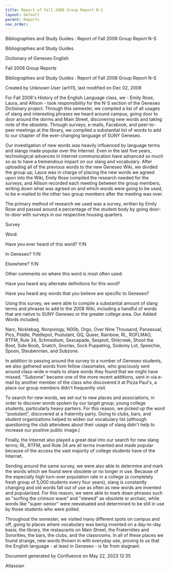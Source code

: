 ```yaml
---
title: Report of Fall 2008 Group Report N-S
layout: default
parent: Reports
nav_order:
---
```


Bibliographies and Study Guides : Report of Fall 2008 Group Report N-S

Bibliographies and Study Guides

Dictionary of Geneseo English

Fall 2008 Group Reports

Bibliographies and Study Guides : Report of Fall 2008 Group Report N-S

Created by  Unknown User (arh11), last modified on Dec 02, 2008

For Fall 2008's History of the English Language class, we - Emily Rose, Laura, and Allison - took responsibility for the N-S section of the Geneseo Dictionary project. Through this semester, we compiled a list of all usages of slang and interesting phrases we heard around campus, going door to door around the dorms and Main Street, discovering new words and taking note of the obsolete. Through surveys, e-mails, Facebook, and peer-to-peer meetings at the library, we compiled a substantial list of words to add to our chapter of the ever-changing language of SUNY Geneseo. 

Our investigation of new words was heavily influenced by language terms and slangs made popular over the Internet. Even in the last five years, technological advances in Internet communication have advanced so much so as to have a tremendous impact on our slang and vocabulary. After uploading all of the previous words to the new Geneseo Wiki, we divided the group up; Laura was in charge of placing the new words we agreed upon into the Wiki, Emily Rose compiled the research needed for the surveys, and Allison recorded each meeting between the group members, writing down what was agreed on and which words were going to be used, to be e-mailed to the other two group members after the meeting was over.

The primary method of research we used was a survey, written by Emily Rose and passed around a percentage of the student body by going door-to-door with surveys in our respective housing quarters. 

Survey

Word:

Have you ever heard of this word? Y/N

In Geneseo? Y/N

Elsewhere? Y/N

Other comments on where this word is most often used:

Have you heard any alternate definitions for this word?

Have you heard any words that you believe are specific to Geneseo?

Using this survey, we were able to compile a substantial amount of slang terms and phrases to add to the 2008 Wiki, including a handful of words that are native to SUNY Geneseo or the greater college area. Our Added Words included;

Narc, Nicklebag, Nonpology, N00b, Orgo, Over Nine Thousand, Pansexual, Pics, Piddle, Piddlepot, Postulant, QQ, Queer, Rainbow, RL, ROFLMAO, RTFM, Rule 34, Schmedium, Sexcapade, Sexploit, Shitcreek, Shoot the Boot, Side Boob, Snatch, Snorlax, Sock Puppeting, Sodomy Lot, Speechie, Spoon, Steubennian, and Subzone. 

In addition to passing around the survey to a number of Geneseo students, we also gathered words from fellow classmates, who graciously sent around class-wide e-mails to share words they found that we might have missed. &quot;Subzone&quot; became one of the more recent additions, sent in via e-mail by another member of the class who discovered it at Pizza Paul's, a place our group members didn't frequently visit. 

To search for new words, we set out to new places and associations, in order to discover words spoken by our target group; young college students, particularly heavy partiers. For this reason, we picked up the word &quot;postulant&quot;, discovered at a fraternity party. Going to clubs, bars, and student organizations helped to widen our vocabulary list (although questioning the club attendees about their usage of slang didn't help to increase our positive public image.)

Finally, the Internet also played a great deal into our search for new slang terms; RL, RTFM, and Rule 34 are all terms invented and made popular because of the access the vast majority of college students have of the Internet.

Sending around the same survey, we were also able to determine and mark the words which we found were obsolete or no longer in use. Because of the especially high turn-over population rate in a college (a completely fresh group of 5,000 students every four years), slang is constantly changing and old words fall out of use as often as new words are invented and popularized. For this reason, we were able to mark down phrases such as &quot;surfing the crimson wave&quot; and &quot;stewed&quot; as obsolete or archaic, while words like &quot;super-senior&quot; were reevaluated and determined to be still in use by those students who were polled.  

Throughout the semester, we visited many different spots on campus and off, going to places where vocabulary was being invented on a day-to-day basis; the library, the restaurants on Main Street, the Fraternities and Sororities, the bars, the clubs, and the classrooms. In all of these places we found strange, new words thrown in with everyday use, proving to us that the English language - at least in Geneseo - is far from stagnant. 

Document generated by Confluence on May 22, 2023 12:35

Atlassian
